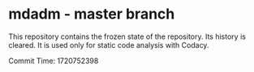 # mdadm - master branch

This repository contains the frozen state of the repository.
Its history is cleared. It is used only for static code
analysis with Codacy.

Commit Time: 1720752398